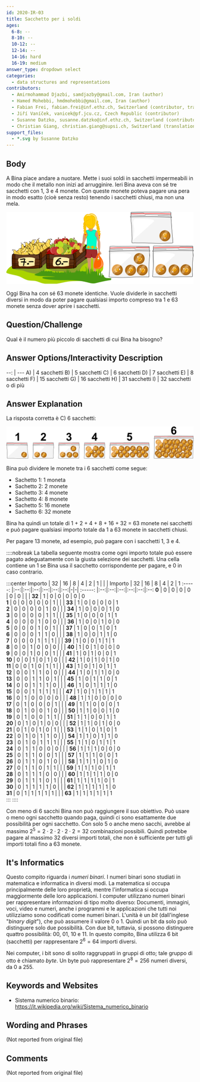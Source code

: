 ```yaml
---
id: 2020-IR-03
title: Sacchetto per i soldi
ages:
  6-8: --
  8-10: --
  10-12: --
  12-14: --
  14-16: hard
  16-19: medium
answer_type: dropdown select
categories:
  - data structures and representations
contributors:
  - Amirmohammad Djazbi, samdjazby@gmail.com, Iran (author)
  - Hamed Mohebbi, hmdmohebbi@gmail.com, Iran (author)
  - Fabian Frei, fabian.frei@inf.ethz.ch, Switzerland (contributor, translation from English into German)
  - Jiří Vaníček, vanicek@pf.jcu.cz, Czech Republic (contributor)
  - Susanne Datzko, susanne.datzko@inf.ethz.ch, Switzerland (contributor, graphics)
  - Christian Giang, christian.giang@supsi.ch, Switzerland (translation from German into Italian)
support_files:
  - *.svg by Susanne Datzko
---
```



## Body

A Bina piace andare a nuotare. Mette i suoi soldi in sacchetti impermeabili in modo che il metallo non inizi ad arrugginire. Ieri Bina aveva con sé tre sacchetti con 1, 3 e 4 monete. Con queste monete poteva pagare una pera in modo esatto (cioè senza resto) tenendo i sacchetti chiusi, ma non una mela.

![](graphics/2020-IR-03_taskbody-optimized.svg "Étales de fruits (500px)")

Oggi Bina ha con sé 63 monete identiche. Vuole dividerle in sacchetti diversi in modo da poter pagare qualsiasi importo compreso tra 1 e 63 monete senza dover aprire i sacchetti.


## Question/Challenge

Qual è il numero più piccolo di sacchetti di cui Bina ha bisogno?


## Answer Options/Interactivity Description

--: | ---
 A) | 4 sacchetti
 B) | 5 sacchetti
 C) | 6 sacchetti
 D) | 7 sacchetti
 E) | 8 sacchetti
 F) | 15 sacchetti
 G) | 16 sacchetti
 H) | 31 sacchetti
 I) | 32 sacchetti o di più


## Answer Explanation

La risposta corretta è C) 6 sacchetti: 

![](graphics/2020-IR-03_solution-compatible.svg "Solution (500px)")

Bina può dividere le monete tra i 6 sacchetti come segue: 
 - Sachetto 1: 1 moneta
 - Sachetto 2: 2 monete
 - Sachetto 3: 4 monete
 - Sachetto 4: 8 monete
 - Sachetto 5: 16 monete
 - Sachetto 6: 32 monete
 
Bina ha quindi un totale di 1 + 2 + 4 + 8 + 16 + 32 = 63 monete nei sacchetti e può pagare qualsiasi importo totale da 1 a 63 monete in sacchetti chiusi.

Per pagare 13 monete, ad esempio, può pagare con i sacchetti 1, 3 e 4.

::::nobreak
La tabella seguente mostra come ogni importo totale può essere pagato adeguatamente con la giusta selezione dei sacchetti. Una cella contiene un 1 se Bina usa il sacchetto corrispondente per pagare, e 0 in caso contrario.
 
:::center
Importo | 32 | 16 | 8  | 4  | 2  | 1  | | | Importo | 32 | 16 | 8  | 4  | 2  | 1 
:-----: |:--:|:--:|:--:|:--:|:--:|:--:|-|-| :-----: |:--:|:--:|:--:|:--:|:--:|:--:
 **0**  | 0  | 0  | 0  | 0  | 0  | 0  | | | **32**  | 1  | 0  | 0  | 0  | 0  | 0  
 **1**  | 0  | 0  | 0  | 0  | 0  | 1  | | | **33**  | 1  | 0  | 0  | 0  | 0  | 1  
 **2**  | 0  | 0  | 0  | 0  | 1  | 0  | | | **34**  | 1  | 0  | 0  | 0  | 1  | 0  
 **3**  | 0  | 0  | 0  | 0  | 1  | 1  | | | **35**  | 1  | 0  | 0  | 0  | 1  | 1  
 **4**  | 0  | 0  | 0  | 1  | 0  | 0  | | | **36**  | 1  | 0  | 0  | 1  | 0  | 0  
 **5**  | 0  | 0  | 0  | 1  | 0  | 1  | | | **37**  | 1  | 0  | 0  | 1  | 0  | 1  
 **6**  | 0  | 0  | 0  | 1  | 1  | 0  | | | **38**  | 1  | 0  | 0  | 1  | 1  | 0  
 **7**  | 0  | 0  | 0  | 1  | 1  | 1  | | | **39**  | 1  | 0  | 0  | 1  | 1  | 1  
 **8**  | 0  | 0  | 1  | 0  | 0  | 0  | | | **40**  | 1  | 0  | 1  | 0  | 0  | 0  
 **9**  | 0  | 0  | 1  | 0  | 0  | 1  | | | **41**  | 1  | 0  | 1  | 0  | 0  | 1  
**10**  | 0  | 0  | 1  | 0  | 1  | 0  | | | **42**  | 1  | 0  | 1  | 0  | 1  | 0  
**11**  | 0  | 0  | 1  | 0  | 1  | 1  | | | **43**  | 1  | 0  | 1  | 0  | 1  | 1  
**12**  | 0  | 0  | 1  | 1  | 0  | 0  | | | **44**  | 1  | 0  | 1  | 1  | 0  | 0  
**13**  | 0  | 0  | 1  | 1  | 0  | 1  | | | **45**  | 1  | 0  | 1  | 1  | 0  | 1  
**14**  | 0  | 0  | 1  | 1  | 1  | 0  | | | **46**  | 1  | 0  | 1  | 1  | 1  | 0  
**15**  | 0  | 0  | 1  | 1  | 1  | 1  | | | **47**  | 1  | 0  | 1  | 1  | 1  | 1  
**16**  | 0  | 1  | 0  | 0  | 0  | 0  | | | **48**  | 1  | 1  | 0  | 0  | 0  | 0  
**17**  | 0  | 1  | 0  | 0  | 0  | 1  | | | **49**  | 1  | 1  | 0  | 0  | 0  | 1  
**18**  | 0  | 1  | 0  | 0  | 1  | 0  | | | **50**  | 1  | 1  | 0  | 0  | 1  | 0  
**19**  | 0  | 1  | 0  | 0  | 1  | 1  | | | **51**  | 1  | 1  | 0  | 0  | 1  | 1  
**20**  | 0  | 1  | 0  | 1  | 0  | 0  | | | **52**  | 1  | 1  | 0  | 1  | 0  | 0  
**21**  | 0  | 1  | 0  | 1  | 0  | 1  | | | **53**  | 1  | 1  | 0  | 1  | 0  | 1  
**22**  | 0  | 1  | 0  | 1  | 1  | 0  | | | **54**  | 1  | 1  | 0  | 1  | 1  | 0  
**23**  | 0  | 1  | 0  | 1  | 1  | 1  | | | **55**  | 1  | 1  | 0  | 1  | 1  | 1  
**24**  | 0  | 1  | 1  | 0  | 0  | 0  | | | **56**  | 1  | 1  | 1  | 0  | 0  | 0  
**25**  | 0  | 1  | 1  | 0  | 0  | 1  | | | **57**  | 1  | 1  | 1  | 0  | 0  | 1  
**26**  | 0  | 1  | 1  | 0  | 1  | 0  | | | **58**  | 1  | 1  | 1  | 0  | 1  | 0  
**27**  | 0  | 1  | 1  | 0  | 1  | 1  | | | **59**  | 1  | 1  | 1  | 0  | 1  | 1  
**28**  | 0  | 1  | 1  | 1  | 0  | 0  | | | **60**  | 1  | 1  | 1  | 1  | 0  | 0  
**29**  | 0  | 1  | 1  | 1  | 0  | 1  | | | **61**  | 1  | 1  | 1  | 1  | 0  | 1  
**30**  | 0  | 1  | 1  | 1  | 1  | 0  | | | **62**  | 1  | 1  | 1  | 1  | 1  | 0  
**31**  | 0  | 1  | 1  | 1  | 1  | 1  | | | **63**  | 1  | 1  | 1  | 1  | 1  | 1  
:::
::::

Con meno di 6 sacchi Bina non può raggiungere il suo obiettivo. Può usare o meno ogni sacchetto quando paga, quindi ci sono esattamente due possibilità per ogni sacchetto. Con solo 5 o anche meno sacchi, avrebbe al massimo $2^5 = 2 \cdot 2 \cdot 2 \cdot 2 \cdot 2 = 32$ combinazioni possibili. Quindi potrebbe pagare al massimo 32 diversi importi totali, che non è sufficiente per tutti gli importi totali fino a 63 monete. 


## It's Informatics

Questo compito riguarda i _numeri binari_. I numeri binari sono studiati in matematica e informatica in diversi modi. La matematica si occupa principalmente delle loro proprietà, mentre l'informatica si occupa maggiormente delle loro applicazioni. I computer utilizzano numeri binari per rappresentare informazioni di tipo molto diverso: Documenti, immagini, voci, video e numeri, anche i programmi e le applicazioni che tutti noi utilizziamo sono codificati come numeri binari. L'unità è un _bit_ (dall'inglese "_binary digit_"), che può assumere il valore 0 o 1. Quindi un bit da solo può distinguere solo due possibilità.  Con due bit, tuttavia, si possono distinguere quattro possibilità: 00, 01, 10 e 11. In questo compito, Bina utilizza 6 bit (sacchetti) per rappresentare $2^6 = 64$ importi diversi. 

Nei computer, i bit sono di solito raggruppati in gruppi di otto; tale gruppo di otto è chiamato _byte_. Un byte può rappresentare $2^8 = 256$ numeri diversi, da 0 a 255.


## Keywords and Websites

 - Sistema numerico binario: https://it.wikipedia.org/wiki/Sistema_numerico_binario 


## Wording and Phrases

(Not reported from original file)


## Comments

(Not reported from original file)
